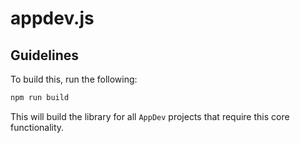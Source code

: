# appdev.js

## Guidelines

To build this, run the following:

````bash
npm run build
````

This will build the library for all `AppDev` projects that require this core
functionality.
